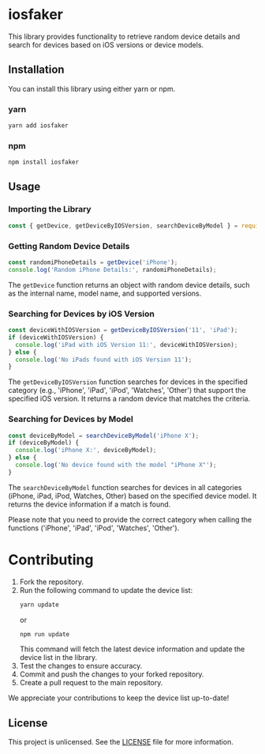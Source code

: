 # iosfaker

This library provides functionality to retrieve random device details and search for devices based on iOS versions or device models.

## Installation

You can install this library using either yarn or npm.

### yarn

```bash
yarn add iosfaker
```

### npm

```bash
npm install iosfaker
```

## Usage

### Importing the Library

```javascript
const { getDevice, getDeviceByIOSVersion, searchDeviceByModel } = require('iosfaker');
```

### Getting Random Device Details

```javascript
const randomiPhoneDetails = getDevice('iPhone');
console.log('Random iPhone Details:', randomiPhoneDetails);
```

The `getDevice` function returns an object with random device details, such as the internal name, model name, and supported versions.

### Searching for Devices by iOS Version

```javascript
const deviceWithIOSVersion = getDeviceByIOSVersion('11', 'iPad');
if (deviceWithIOSVersion) {
  console.log('iPad with iOS Version 11:', deviceWithIOSVersion);
} else {
  console.log('No iPads found with iOS Version 11');
}
```

The `getDeviceByIOSVersion` function searches for devices in the specified category (e.g., 'iPhone', 'iPad', 'iPod', 'Watches', 'Other') that support the specified iOS version. It returns a random device that matches the criteria.

### Searching for Devices by Model

```javascript
const deviceByModel = searchDeviceByModel('iPhone X');
if (deviceByModel) {
  console.log('iPhone X:', deviceByModel);
} else {
  console.log('No device found with the model "iPhone X"');
}
```

The `searchDeviceByModel` function searches for devices in all categories (iPhone, iPad, iPod, Watches, Other) based on the specified device model. It returns the device information if a match is found.

Please note that you need to provide the correct category when calling the functions ('iPhone', 'iPad', 'iPod', 'Watches', 'Other').

# Contributing

1. Fork the repository.
2. Run the following command to update the device list:
   ```bash
   yarn update
   ```
   or
   ```bash
   npm run update
   ```
   This command will fetch the latest device information and update the device list in the library.
3. Test the changes to ensure accuracy.
4. Commit and push the changes to your forked repository.
5. Create a pull request to the main repository.

We appreciate your contributions to keep the device list up-to-date!
## License

This project is unlicensed. See the [LICENSE](LICENSE) file for more information.